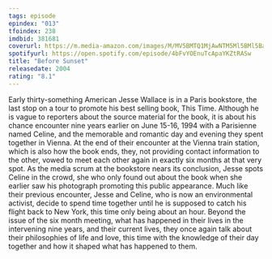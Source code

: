 ```yaml
---
tags: episode
epindex: "013"
tfoindex: 238
imdbid: 381681
coverurl: https://m.media-amazon.com/images/M/MV5BMTQ1MjAwNTM5Ml5BMl5BanBnXkFtZTYwNDM0MTc3._V1_SY300_CR0,0,202,300_.jpg
spotifyurl: https://open.spotify.com/episode/4bFvYOEnuTcApaYKZtRASw
title: "Before Sunset"
releasedate: 2004
rating: "8.1"
---
```


Early thirty-something American Jesse Wallace is in a Paris bookstore, the last stop on a tour to promote his best selling book, This Time. Although he is vague to reporters about the source material for the book, it is about his chance encounter nine years earlier on June 15-16, 1994 with a Parisienne named Celine, and the memorable and romantic day and evening they spent together in Vienna. At the end of their encounter at the Vienna train station, which is also how the book ends, they, not providing contact information to the other, vowed to meet each other again in exactly six months at that very spot. As the media scrum at the bookstore nears its conclusion, Jesse spots Celine in the crowd, she who only found out about the book when she earlier saw his photograph promoting this public appearance. Much like their previous encounter, Jesse and Celine, who is now an environmental activist, decide to spend time together until he is supposed to catch his flight back to New York, this time only being about an hour. Beyond the issue of the six month meeting, what has happened in their lives in the intervening nine years, and their current lives, they once again talk about their philosophies of life and love, this time with the knowledge of their day together and how it shaped what has happened to them.